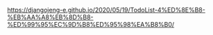 https://djangojeng-e.github.io/2020/05/19/TodoList-4%ED%8E%B8-%EB%AA%A8%EB%8D%B8-%ED%99%95%EC%9D%B8%ED%95%98%EA%B8%B0/
